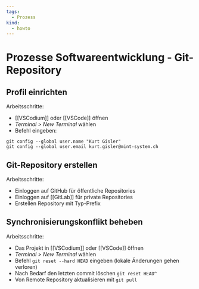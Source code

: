 ```yaml
---
tags:
  - Prozess
kind:
  - howto
---
```

# Prozesse Softwareentwicklung - Git-Repository

## Profil einrichten

Arbeitsschritte:
* [[VSCodium]] oder [[VSCode]] öffnen
* *Terminal > New Terminal* wählen
* Befehl eingeben:

```console
git config --global user.name "Kurt Gisler"
git config --global user.email kurt.gisler@mint-system.ch
```

## Git-Repository erstellen

Arbeitsschritte:
* Einloggen auf GitHub für öffentliche Repositories
* Einloggen auf [[GitLab]] für private Repositories
* Erstellen Repository mit Typ-Prefix

## Synchronisierungskonflikt beheben

Arbeitsschritte:
* Das Projekt in [[VSCodium]] oder [[VSCode]] öffnen
* *Terminal > New Terminal* wählen
* Befehl `git reset --hard HEAD` eingeben (lokale Änderungen gehen verloren)
* Nach Bedarf den letzten commit löschen `git reset HEAD^`
* Von Remote Repository aktualisieren mit `git pull`